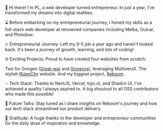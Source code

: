 🚀 Hi there! I'm PL, a web developer turned entrepreneur. In just a year, I've transformed my dreams into digital realities.

⌛ Before embarking on my entrepreneurial journey, I honed my skills as a full-stack web developer at renowned companies including Melba, Ouicar, and Photobox.

🔥 Entrepreneurial Journey: Left my 9-5 job a year ago and haven't looked back. It's been a journey of growth, learning, and lots of coding!

🌐 Exciting Projects: Proud to have created four websites from scratch:

Two for Gnogen ([Great-war](https://gng.gnogen.io) and [Gnogons](https://gnogons.gnogen.io)), leveraging MultiversX.
The stylish [RizenCity](https://rizencity.io) website.
And my biggest project, [Reboom](https://reboom.co).

💡 Tech Stack: Thanks to NextJS, Vercel, trpc.io, and Shadcn UI, I've achieved a quality I always aspired to. A big shoutout to all OSS contributors who made this possible!

📢 Future Talks: Stay tuned as I share insights on Reboom's journey and how our tech stack streamlined our product delivery.

🙏 Gratitude: A huge thanks to the developer and entrepreneur communities for the daily dose of inspiration and knowledge.
